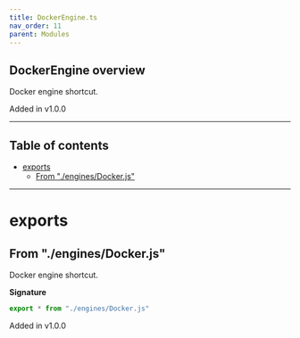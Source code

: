 ```yaml
---
title: DockerEngine.ts
nav_order: 11
parent: Modules
---
```


## DockerEngine overview

Docker engine shortcut.

Added in v1.0.0

---

<h2 class="text-delta">Table of contents</h2>

- [exports](#exports)
  - [From "./engines/Docker.js"](#from-enginesdockerjs)

---

# exports

## From "./engines/Docker.js"

Docker engine shortcut.

**Signature**

```ts
export * from "./engines/Docker.js"
```

Added in v1.0.0

